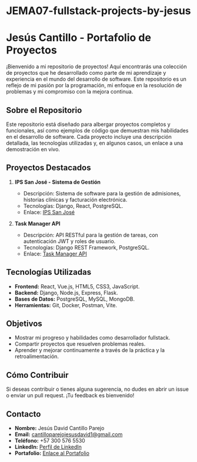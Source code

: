 # JEMA07-fullstack-projects-by-jesus
# Jesús Cantillo - Portafolio de Proyectos

¡Bienvenido a mi repositorio de proyectos! Aquí encontrarás una colección de proyectos que he desarrollado como parte de mi aprendizaje y experiencia en el mundo del desarrollo de software. Este repositorio es un reflejo de mi pasión por la programación, mi enfoque en la resolución de problemas y mi compromiso con la mejora continua.

## Sobre el Repositorio

Este repositorio está diseñado para albergar proyectos completos y funcionales, así como ejemplos de código que demuestran mis habilidades en el desarrollo de software. Cada proyecto incluye una descripción detallada, las tecnologías utilizadas y, en algunos casos, un enlace a una demostración en vivo.

## Proyectos Destacados

1. **IPS San José - Sistema de Gestión**
   - Descripción: Sistema de software para la gestión de admisiones, historias clínicas y facturación electrónica.
   - Tecnologías: Django, React, PostgreSQL.
   - Enlace: [IPS San José](#)

2. **Task Manager API**
   - Descripción: API RESTful para la gestión de tareas, con autenticación JWT y roles de usuario.
   - Tecnologías: Django REST Framework, PostgreSQL.
   - Enlace: [Task Manager API](#)

## Tecnologías Utilizadas

- **Frontend:** React, Vue.js, HTML5, CSS3, JavaScript.
- **Backend:** Django, Node.js, Express, Flask.
- **Bases de Datos:** PostgreSQL, MySQL, MongoDB.
- **Herramientas:** Git, Docker, Postman, Vite.

## Objetivos

- Mostrar mi progreso y habilidades como desarrollador fullstack.
- Compartir proyectos que resuelven problemas reales.
- Aprender y mejorar continuamente a través de la práctica y la retroalimentación.

## Cómo Contribuir

Si deseas contribuir o tienes alguna sugerencia, no dudes en abrir un issue o enviar un pull request. ¡Tu feedback es bienvenido!

## Contacto

- **Nombre:** Jesús David Cantillo Parejo
- **Email:** cantilloparejojesusdavid1@gmail.com
- **Teléfono:** +57 300 576 5530
- **LinkedIn:** [Perfil de LinkedIn](#)
- **Portafolio:** [Enlace al Portafolio](#)
